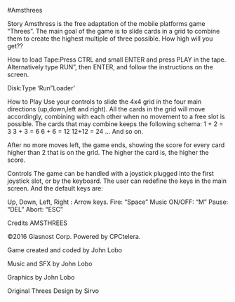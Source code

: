 #Amsthrees

Story
Amsthress is the free adaptation of the mobile platforms game “Threes”. 
The main goal of the game is to slide cards in a grid to combine them to create the highest multiple of three possible.
How high will you get??

How to load
Tape:Press CTRL and small ENTER and press PLAY in the tape. Alternatively type RUN”, then ENTER, and follow the instructions on the screen.
 
Disk:Type ‘Run”Loader’


How to Play
Use your controls to slide the 4x4 grid in the four main directions (up,down,left and right). All the cards in the grid will move accordingly, combining with each other when no movement to a free slot is possible.
The cards that may combine keeps the following schema:
1 + 2 = 3
3 + 3 = 6
6 + 6 = 12
12+12 = 24
...
And so on.

After no more moves left, the game ends, showing the score for every card higher than 2 that is on the grid. The higher the card is, the higher the score.


Controls
The game can be handled with a joystick plugged into the first joystick slot, or by the keyboard.
The user can redefine the keys in the main screen. And the default keys are:

Up, Down, Left, Right : Arrow keys.
Fire: “Space”
Music ON/OFF: “M”
Pause: “DEL”
Abort: “ESC”

Credits
AMSTHREES 

©2016 Glasnost Corp. Powered by CPCtelera.

Game created and coded by John Lobo

Music and SFX by John Lobo

Graphics by John Lobo

Original Threes Design by Sirvo

